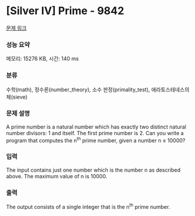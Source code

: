 # [Silver IV] Prime - 9842 

[문제 링크](https://www.acmicpc.net/problem/9842) 

### 성능 요약

메모리: 15276 KB, 시간: 140 ms

### 분류

수학(math), 정수론(number_theory), 소수 판정(primality_test), 에라토스테네스의 체(sieve)

### 문제 설명

<p>A prime number is a natural number which has exactly two distinct natural number divisors: 1 and itself. The first prime number is 2. Can you write a program that computes the n<sup>th</sup> prime number, given a number n ≤ 10000?</p>

### 입력 

 <p>The input contains just one number which is the number n as described above. The maximum value of n is 10000.</p>

### 출력 

 <p>The output consists of a single integer that is the n<sup>th</sup> prime number.</p>

